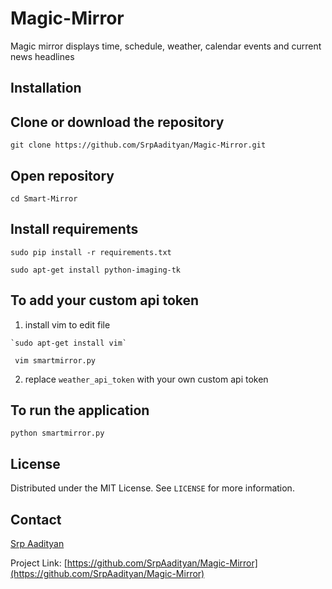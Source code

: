 # Magic-Mirror

Magic mirror displays time, schedule, weather, calendar events and current news headlines

## Installation

## Clone or download the repository

```
git clone https://github.com/SrpAadityan/Magic-Mirror.git
```
## Open repository 
 
```
cd Smart-Mirror
```
## Install requirements

```
sudo pip install -r requirements.txt
```

```
sudo apt-get install python-imaging-tk
```

## To add your custom api token

1. install vim to edit file

```
`sudo apt-get install vim`
```

```
 vim smartmirror.py 
```

2. replace `weather_api_token` with your own custom api token

## To run the application 

```
python smartmirror.py
```

## License

Distributed under the MIT License. See `LICENSE` for more information.


## Contact

[Srp Aadityan](https://srpaadityan.github.io/Portfoilo)

Project Link: [https://github.com/SrpAadityan/Magic-Mirror](https://github.com/SrpAadityan/Magic-Mirror)


